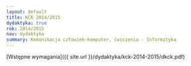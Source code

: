 ```yaml
---
layout: default
title: KCK 2014/2015
dydaktyka: true
rok: 2014/2015
nav: dydaktyka
summary: Komunikacja człowiek-komputer, ćwiczenia - Informatyka
---
```


[Wstępne wymagania]({{ site.url }}/dydaktyka/kck-2014-2015/dkck.pdf)